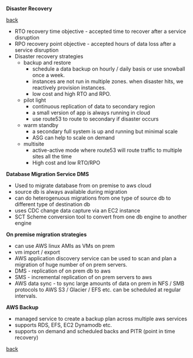 **Disaster Recovery**

[back](index.md)

* RTO recovery time objective - accepted time to recover after a service disruption
* RPO recovery point objective - accepted hours of data loss after a service disruption
* Disaster recovery strategies
    * backup and restore
      * schedule a data backup on hourly / daily basis or use snowball once a week.
      * instances are not run in multiple zones. when disaster hits, we reactively provision instances.
      * low cost and high RTO and RPO.
    * pilot light
      * continuous replication of data to secondary region
      * a small version of app is always running in cloud
      * use route53 to route to secondary if disaster occurs
    * warm standby
      * a secondary full system is up and running but minimal scale
      * ASG can help to scale on demand
    * multisite
      * active-active mode where route53 will route traffic to multiple sites all the time
      * High cost and low RTO/RPO
    
**Database Migration Service DMS**
* Used to migrate database from on premise to aws cloud
* source db is always available during migration
* can do heterogenuous migrations from one type of source db to different type of destination db
* uses CDC change data capture via an EC2 instance
* SCT Scheme conversion tool to convert from one db engine to another engine

**On premise migration strategies**
* can use AWS linux AMIs as VMs on prem
* vm import / export
* AWS application discovery service can be used to scan and plan a migration of huge number of on prem servers.
* DMS - replication of on prem db to aws
* SMS - incremental replication of on prem servers to aws
* AWS data sync - to sync large amounts of data on prem in NFS / SMB protocols to AWS S3 / Glacier / EFS etc. can be scheduled at regular intervals.

**AWS Backup**
* managed service to create a backup plan across multiple aws services
* supports RDS, EFS, EC2 Dynamodb etc.
* supports on demand and scheduled backs and PITR (point in time recovery)


[back](index.md)